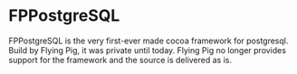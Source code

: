 # FPPostgreSQL
FPPostgreSQL is the very first-ever made cocoa framework for postgresql. Build by Flying Pig, it was private until today.
Flying Pig no longer provides support for the framework and the source is delivered as is.
